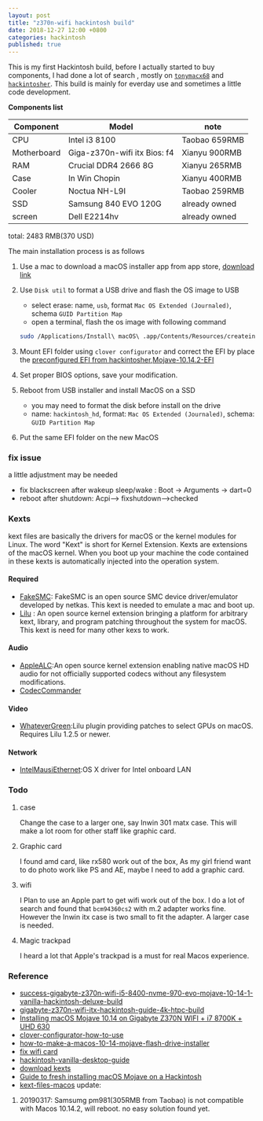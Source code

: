 ```yaml
---
layout: post
title: "z370n-wifi hackintosh build"
date: 2018-12-27 12:00 +0800
categories: hackintosh
published: true
---
```


This is my first Hackintosh build, before I actually started to buy components, I had done a lot of search ,  mostly on [`tonymacx68`](http://www.tonymacx86.com) and [`hackintosher`](https://hackintosher.com/). This build is mainly for everday use and sometimes a little code development.

 **Components list**

| Component   | Model                         | note          |
| ----------- | ----------------------------- | ------------- |
| CPU         | Intel i3 8100                 | Taobao 659RMB |
| Motherboard | Giga-z370n-wifi itx  Bios: f4 | Xianyu 900RMB |
| RAM         | Crucial DDR4 2666 8G          | Xianyu 265RMB |
| Case        | In Win Chopin                 | Xianyu 400RMB |
| Cooler      | Noctua NH-L9I                 | Taobao 259RMB |
| SSD         | Samsung 840 EVO 120G          | already owned |
| screen      | Dell E2214hv                  | already owned |

total: 2483 RMB(370 USD)

The main installation process is as follows

1. Use a mac to download a macOS installer app from app store, [download link](https://support.apple.com/en-us/HT201372)
2. Use `Disk util` to format a USB drive and flash the OS image to USB
   - select erase: name, `usb`, format `Mac OS Extended (Journaled)`, schema `GUID Partition Map`
   - open a terminal, flash the os image with following command

    ```sh
    sudo /Applications/Install\ macOS\ .app/Contents/Resources/createinstallmedia --volume /Volumes/usb --nointeraction
    ```

3. Mount EFI folder using `clover configurator` and correct the EFI by place the [preconfigured EFI from hackintosher,Mojave-10.14.2-EFI](https://hackintosher.com/wp-content/uploads/Hackintosher-Mojave-10.14.2-EFI.zip)
4. Set proper BIOS options, save your modification.
5. Reboot from USB installer and install MacOS on a SSD

   - you may need to format the disk before install on the drive
   - name: `hackintosh_hd`, format: `Mac OS Extended (Journaled)`, schema: `GUID Partition Map`

6. Put the same EFI folder on the new MacOS

### fix issue

a little adjustment may be needed

- fix blackscreen after wakeup sleep/wake : Boot -> Arguments -> dart=0
- reboot after shutdown: Acpi--> fixshutdown-->checked

### Kexts

kext files are basically the drivers for macOS or the kernel modules for Linux. The word "Kext" is short for Kernel Extension. Kexts are extensions of the macOS  kernel. When you boot up your machine the code contained in these kexts is automatically injected into the operation system.

#### Required

- [FakeSMC](https://bitbucket.org/RehabMan/os-x-fakesmc-kozlek/downloads): FakeSMC is an open source SMC device driver/emulator developed by netkas. This kext is needed to emulate a mac and boot up.
- [Lilu](https://github.com/acidanthera/Lilu/releases) : An open source kernel extension bringing a platform for arbitrary kext, library, and program patching throughout the system for macOS. This kext is need for many other kexs to work.

#### Audio

- [AppleALC](https://github.com/acidanthera/AppleALC/releases/):An open source kernel extension enabling native macOS HD audio for not officially supported codecs without any filesystem modifications.
- [CodecCommander](https://bitbucket.org/RehabMan/os-x-eapd-codec-commander/downloads/)

#### Video

- [WhateverGreen](https://github.com/acidanthera/WhateverGreen/releases):Lilu plugin providing patches to select GPUs on macOS. Requires Lilu 1.2.5 or newer.

#### Network

- [IntelMausiEthernet](https://bitbucket.org/RehabMan/os-x-intel-network/downloads):OS X driver for Intel onboard LAN

### Todo

1. case
  
    Change the case to a larger one, say Inwin 301 matx case. This will make a lot room for other staff like graphic card.

2. Graphic card

    I found amd card, like rx580 work out of the box, As my girl friend want to do photo work like PS and AE, maybe I need to add a graphic card.

3. wifi
  
    I Plan to use an Apple part to get wifi work out of the box. I do a lot of search and found that `bcm94360cs2` with m.2 adapter works fine. However the Inwin itx case is two small to fit the adapter. A larger case is needed.

4. Magic trackpad

    I heard a lot that Apple's trackpad is a must for real Macos experience.

### Reference

- [success-gigabyte-z370n-wifi-i5-8400-nvme-970-evo-mojave-10-14-1-vanilla-hackintosh-deluxe-build](https://hackintosher.com/forums/thread/success-gigabyte-z370n-wifi-i5-8400-nvme-970-evo-mojave-10-14-1-vanilla-hackintosh-deluxe-build.704/)
- [gigabyte-z370n-wifi-itx-hackintosh-guide-4k-htpc-build](https://hackintosher.com/builds/gigabyte-z370n-wifi-itx-hackintosh-guide-4k-htpc-build/)
- [Installing macOS Mojave 10.14 on Gigabyte Z370N WIFI + i7 8700K + UHD 630](https://www.insanelymac.com/forum/topic/335847-guide-gigabyte-ga-z370n-wifi-i7-8700k-uhd-630-mojave-1014/)
- [clover-configurator-how-to-use](https://mackie100projects.altervista.org/clover-configurator-how-to-use/)
- [how-to-make-a-macos-10-14-mojave-flash-drive-installer](https://hackintosher.com/guides/how-to-make-a-macos-10-14-mojave-flash-drive-installer/)
- [fix wifi card](https://www.tonymacx86.com/threads/...card-into-a-ga-z370n-wifi-motherboard.259300/)
- [hackintosh-vanilla-desktop-guide](https://hackintosh.gitbook.io/-r-hackintosh-vanilla-desktop-guide/gathering-kexts)
- [download kexts](https://hackintosher.com/downloads/kexts/)
- [Guide to fresh installing macOS Mojave on a Hackintosh](https://hackintosher.com/guides/guide-to-fresh-installing-macos-mojave-on-a-hackintosh-10-14/)
- [kext-files-macos](https://hackintosher.com/blog/kext-files-macos/)
update:

1. 20190317:  Samsumg pm981(305RMB from Taobao) is not compatible with Macos 10.14.2, will reboot. no easy solution found yet.
